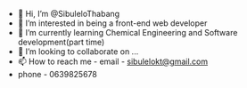 - 👋 Hi, I’m @SibuleloThabang
- 👀 I’m interested in being a front-end web developer
- 🌱 I’m currently learning Chemical Engineering and Software development(part time)
- 💞️ I’m looking to collaborate on ...
- 📫 How to reach me - email - sibulelokt@gmail.com
- phone - 0639825678

<!---
SibuleloThabang/SibuleloThabang is a ✨ special ✨ repository because its `README.md` (this file) appears on your GitHub profile.
You can click the Preview link to take a look at your changes.
--->
